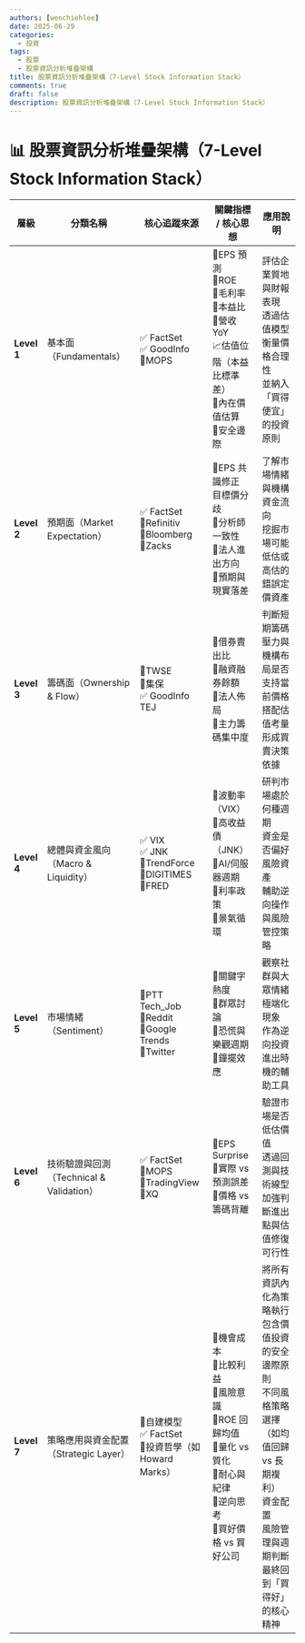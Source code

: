 ```yaml
---
authors: [wenchiehlee]
date: 2025-06-29
categories:
  - 投資
tags:
  - 股票
  - 股票資訊分析堆疊架構
title: 股票資訊分析堆疊架構（7-Level Stock Information Stack）
comments: true
draft: false
description: 股票資訊分析堆疊架構（7-Level Stock Information Stack）
---
```


# 📊 股票資訊分析堆疊架構（7-Level Stock Information Stack）

| 層級 | 分類名稱 | 核心追蹤來源 | 關鍵指標 / 核心思想          | 應用說明 |
|-----|----------|-------------|----------------------------|----------|
| **Level 1** | 基本面（Fundamentals） | ✅ FactSet<br>✅ GoodInfo<br>🔸MOPS | 📌EPS 預測<br>📌ROE<br>📌毛利率<br>📌本益比<br>📌營收 YoY<br>📈估值位階（本益比標準差）<br>🧮內在價值估算<br>📌安全邊際 | 評估企業質地與財報表現<br>透過估值模型衡量價格合理性<br>並納入「買得便宜」的投資原則 |
| **Level 2** | 預期面（Market Expectation） | ✅ FactSet<br>🔸Refinitiv<br>🔸Bloomberg<br>🔸Zacks | 📌EPS 共識修正<br>目標價分歧<br>📌分析師一致性<br>📌法人進出方向<br>📌預期與現實落差 | 了解市場情緒與機構資金流向<br>挖掘市場可能低估或高估的錯誤定價資產 |
| **Level 3** | 籌碼面（Ownership & Flow） | 🔸TWSE<br>🔸集保<br>✅ GoodInfo<br>TEJ | 📌借券賣出比<br>📌融資融券餘額<br>📌法人佈局<br>📌主力籌碼集中度 | 判斷短期籌碼壓力與機構布局是否支持當前價格<br>搭配估值考量形成買賣決策依據 |
| **Level 4** | 總體與資金風向（Macro & Liquidity） | ✅ VIX<br>✅ JNK<br>🔸TrendForce<br>🔸DIGITIMES<br>🔸FRED | 📌波動率（VIX）<br>📌高收益債（JNK）<br>📌AI/伺服器週期<br>📌利率政策<br>📌景氣循環 | 研判市場處於何種週期<br>資金是否偏好風險資產<br>輔助逆向操作與風險管控策略 |
| **Level 5** | 市場情緒（Sentiment） | 🔸PTT Tech_Job<br>🔸Reddit<br>🔸Google Trends<br>🔸Twitter | 📌關鍵字熱度<br>📌群眾討論<br>📌恐慌與樂觀週期<br>📌鐘擺效應 | 觀察社群與大眾情緒極端化現象<br>作為逆向投資進出時機的輔助工具 |
| **Level 6** | 技術驗證與回測（Technical & Validation） | ✅ FactSet<br>🔸MOPS<br>🔸TradingView<br>🔸XQ | 📌EPS Surprise<br>📌實際 vs 預測誤差<br>📌價格 vs 籌碼背離 | 驗證市場是否低估價值<br>透過回測與技術線型加強判斷進出點與估值修復可行性 |
| **Level 7** | 策略應用與資金配置（Strategic Layer） | 🔸自建模型<br>✅ FactSet<br>🔸投資哲學（如 Howard Marks） | 📌機會成本<br>📌比較利益<br>📌風險意識<br>📌ROE 回歸均值<br>📌量化 vs 質化<br>📌耐心與紀律<br>📌逆向思考<br>📌買好價格 vs 買好公司 | 將所有資訊內化為策略執行<br>包含價值投資的安全邊際原則<br>不同風格策略選擇（如均值回歸 vs 長期複利）<br>資金配置<br>風險管理與週期判斷<br>最終回到「買得好」的核心精神 |

